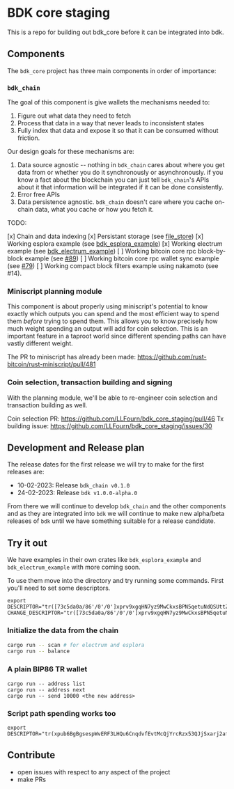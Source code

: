 # BDK core staging

This is a repo for building out bdk_core before it can be integrated into bdk.

## Components

The `bdk_core` project has three main components in order of importance:

### `bdk_chain`

The goal of this component is give wallets the mechanisms needed to:

1. Figure out what data they need to fetch
2. Process that data in a way that never leads to inconsistent states
3. Fully index that data and expose it so that it can be consumed without friction.


Our design goals for these mechanisms are:

1. Data source agnostic -- nothing in `bdk_chain` cares about where you get data from or whether you
   do it synchronously or asynchronously. if you know a fact about the blockchain you can
   just tell `bdk_chain`'s APIs about it that information will be integrated if it can be done
   consistently.
2. Error free APIs  
3. Data persistence agnostic. `bdk_chain` doesn't care where you cache on-chain data, what you cache or how you fetch it.

TODO:

[x] Chain and data indexing
[x] Persistant storage (see [file_store](./bdk_chain/src/file_store.rs))
[x] Working esplora example (see [bdk_esplora_example](./bdk_esplora_example))
[x] Working electrum example (see [bdk_electrum_example](./bdk_electrum_example))
[ ] Working bitcoin core rpc block-by-block example (see [#89](https://github.com/LLFourn/bdk_core_staging/pull/89))
[ ] Working bitcoin core rpc wallet sync example (see [#79](https://github.com/LLFourn/bdk_core_staging/pull/79))
[ ] Working compact block filters example using nakamoto (see #14).

### Miniscript planning module

This component is about properly using miniscript's potential to know exactly which outputs you can
spend and the most efficient way to spend them *before* trying to spend them. This allows you to
know precisely how much weight spending an output will add for coin selection. This is an important
feature in a taproot world since different spending paths can have vastly different weight.

The PR to miniscript has already been made: https://github.com/rust-bitcoin/rust-miniscript/pull/481

### Coin selection, transaction building and signing

With the planning module, we'll be able to re-engineer coin selection and transaction building as well.

Coin selection PR: https://github.com/LLFourn/bdk_core_staging/pull/46
Tx building issue: https://github.com/LLFourn/bdk_core_staging/issues/30

## Development and Release plan

The release dates for the first release we will try to make for the first releases are:

- 10-02-2023: Release `bdk_chain v0.1.0`
- 24-02-2023: Release `bdk v1.0.0-alpha.0`

From there we will continue to develop `bdk_chain` and the other components and as they are integrated into `bdk` we  will continue to make new alpha/beta releases of `bdk` until we have something suitable for a release candidate.

## Try it out

We have examples in their own crates like `bdk_esplora_example` and `bdk_electrum_example` with more coming soon.

To use them move into the directory and try running some commands.
First you'll need to set some descriptors.

```
export DESCRIPTOR="tr([73c5da0a/86'/0'/0']xprv9xgqHN7yz9MwCkxsBPN5qetuNdQSUttZNKw1dcYTV4mkaAFiBVGQziHs3NRSWMkCzvgjEe3n9xV8oYywvM8at9yRqyaZVz6TYYhX98VjsUk/0/*)" CHANGE_DESCRIPTOR="tr([73c5da0a/86'/0'/0']xprv9xgqHN7yz9MwCkxsBPN5qetuNdQSUttZNKw1dcYTV4mkaAFiBVGQziHs3NRSWMkCzvgjEe3n9xV8oYywvM8at9yRqyaZVz6TYYhX98VjsUk/1/*)"
```

### Initialize the data from the chain


``` sh
cargo run -- scan # for electrum and esplora
cargo run -- balance
```

### A plain BIP86 TR wallet

```
cargo run -- address list
cargo run -- address next
cargo run -- send 10000 <the new address>
```

### Script path spending works too

```
export DESCRIPTOR="tr(xpub6BgBgsespWvERF3LHQu6CnqdvfEvtMcQjYrcRzx53QJjSxarj2afYWcLteoGVky7D3UKDP9QyrLprQ3VCECoY49yfdDEHGCtMMj92pReUsQ/0/*,pk(xprv9s21ZrQH143K3ngkqk9y72BYSJTZ1ngfTFGFtxCwfP9pKqcMzn6aCP3mZoY8qMEqUjkxC2BkDUVLw77qbyGt66BbE7g3nt8JAGGkcTe4kWZ/0/*))"
```

## Contribute

- open issues with respect to any aspect of the project
- make PRs



[blog post]: https://bitcoindevkit.org/blog/bdk-core-pt1/
